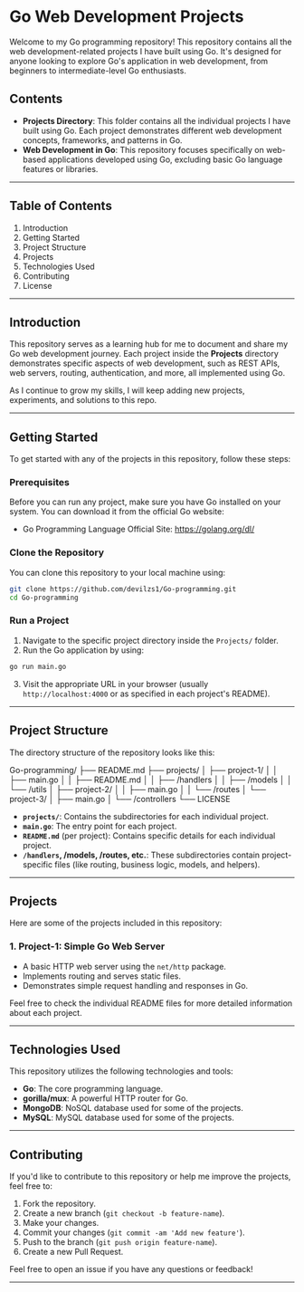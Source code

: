 # Go Web Development Projects 

Welcome to my Go programming repository! This repository contains all the web development-related projects I have built using Go. It's designed for anyone looking to explore Go's application in web development, from beginners to intermediate-level Go enthusiasts. 

## Contents 

- **Projects Directory**: This folder contains all the individual projects I have built using Go. Each project demonstrates different web development concepts, frameworks, and patterns in Go. 
- **Web Development in Go**: This repository focuses specifically on web-based applications developed using Go, excluding basic Go language features or libraries. 

--- 

## Table of Contents 

1. Introduction 
2. Getting Started 
3. Project Structure 
4. Projects 
5. Technologies Used 
6. Contributing 
7. License 

--- 

## Introduction 

This repository serves as a learning hub for me to document and share my Go web development journey. Each project inside the **Projects** directory demonstrates specific aspects of web development, such as REST APIs, web servers, routing, authentication, and more, all implemented using Go. 

As I continue to grow my skills, I will keep adding new projects, experiments, and solutions to this repo. 

--- 

## Getting Started 

To get started with any of the projects in this repository, follow these steps: 

### Prerequisites 

Before you can run any project, make sure you have Go installed on your system. You can download it from the official Go website: 

- Go Programming Language Official Site: https://golang.org/dl/ 

### Clone the Repository 

You can clone this repository to your local machine using: 

``` bash
git clone https://github.com/devilzs1/Go-programming.git 
cd Go-programming 
```

### Run a Project 

1. Navigate to the specific project directory inside the `Projects/` folder. 
2. Run the Go application by using: 

``` bash
go run main.go 
```

3. Visit the appropriate URL in your browser (usually `http://localhost:4000` or as specified in each project's README). 

--- 

## Project Structure 

The directory structure of the repository looks like this: 

Go-programming/ 
├── README.md 
├── projects/ 
│   ├── project-1/ 
│   │   ├── main.go 
│   │   ├── README.md 
│   │   ├── /handlers 
│   │   ├── /models 
│   │   └── /utils 
│   ├── project-2/ 
│   │   ├── main.go 
│   │   └── /routes 
│   └── project-3/ 
│       ├── main.go 
│       └── /controllers 
└── LICENSE 

- **`projects/`**: Contains the subdirectories for each individual project. 
- **`main.go`**: The entry point for each project. 
- **`README.md`** (per project): Contains specific details for each individual project. 
- **`/handlers`, /models, /routes, etc.**: These subdirectories contain project-specific files (like routing, business logic, models, and helpers). 

--- 

## Projects 

Here are some of the projects included in this repository: 

### 1. **Project-1: Simple Go Web Server** 
- A basic HTTP web server using the `net/http` package. 
- Implements routing and serves static files. 
- Demonstrates simple request handling and responses in Go. 


Feel free to check the individual README files for more detailed information about each project. 

--- 

## Technologies Used 

This repository utilizes the following technologies and tools: 

- **Go**: The core programming language. 
- **gorilla/mux**: A powerful HTTP router for Go. 
- **MongoDB**: NoSQL database used for some of the projects.  
- **MySQL**: MySQL database used for some of the projects.  

--- 

## Contributing 

If you'd like to contribute to this repository or help me improve the projects, feel free to: 

1. Fork the repository. 
2. Create a new branch (`git checkout -b feature-name`). 
3. Make your changes. 
4. Commit your changes (`git commit -am 'Add new feature'`). 
5. Push to the branch (`git push origin feature-name`). 
6. Create a new Pull Request. 

Feel free to open an issue if you have any questions or feedback! 

--- 

